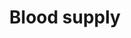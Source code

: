 ---
title: Blood supply
longTitle: 'Blood supply'
tags:
- gccommon
relatedTerm:
- "[[Emergency services Infected blood]]"
use:
- "[[Blood banks]]"
---